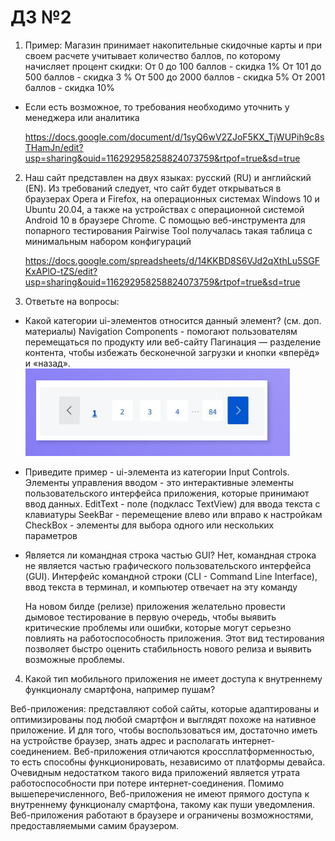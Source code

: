 # ДЗ №2
 1. Пример: Магазин принимает накопительные скидочные карты и при своем расчете учитывает количество баллов, 
 по которому начисляет процент скидки: 
 От 0 до 100 баллов - скидка 1% 
 От 101 до 500 баллов - скидка 3 % 
 От 500 до 2000 баллов - скидка 5% 
 От 2001 баллов - скидка 10%
- Если есть возможное, то требования необходимо уточнить у менеджера или аналитика
  
   https://docs.google.com/document/d/1syQ6wV2ZJoF5KX_TjWUPih9c8sTHamJn/edit?usp=sharing&ouid=116292958258824073759&rtpof=true&sd=true

2. Наш сайт представлен на двух языках: русский (RU) и английский (EN). Из требований следует, 
   что сайт будет открываться в браузерах Opera и Firefox, на операционных системах Windows 10 и Ubuntu 20.04,
   а также на устройствах с операционной системой Android 10 в браузере Chrome.
   С помощью веб-инструмента для попарного тестирования Pairwise Tool получалась такая таблица с минимальным 
   набором конфигураций
   
   https://docs.google.com/spreadsheets/d/14KKBD8S6VJd2qXthLu5SGFKxAPlO-tZS/edit?usp=sharing&ouid=116292958258824073759&rtpof=true&sd=true
 
3. Ответьте на вопросы:
- Какой категории ui-элементов относится данный элемент? (см. доп. материалы)
  Navigation Components - помогают пользователям перемещаться по продукту
  или веб-сайту
  Пагинация — разделение контента, чтобы избежать бесконечной загрузки и
  кнопки «вперёд» и «назад».
  ![img.png](img.png)

- Приведите пример - ui-элемента из категории Input Controls.
  Элементы управления вводом - это интерактивные элементы пользовательского интерфейса 
  приложения, которые принимают ввод данных.
  EditText - поле (подкласс TextView) для ввода текста с клавиатуры
  SeekBar - перемещение влево или вправо к настройкам
  CheckBox - элементы для выбора одного или нескольких параметров

- Является ли командная строка частью GUI?
  Нет, командная строка не является частью графического пользовательского 
  интерфейса (GUI).
  Интерфейс командной строки (CLI - Command Line Interface), ввод
  текста в терминал, и компьютер отвечает на эту команду
   
   На новом билде (релизе) приложения желательно провести дымовое тестирование в первую очередь, 
чтобы выявить критические проблемы или ошибки, которые могут серьезно повлиять на работоспособность приложения. 
Этот вид тестирования позволяет быстро оценить стабильность нового релиза и выявить возможные проблемы. 

4. Какой тип мобильного приложения не имеет доступа к внутреннему функционалу смартфона, например пушам?

Веб-приложения: представляют собой сайты, которые адаптированы и
оптимизированы под любой смартфон и выглядят похоже на нативное приложение.
И для того, чтобы воспользоваться им, достаточно иметь на устройстве браузер, знать
адрес и располагать интернет-соединением. Веб-приложения отличаются
кроссплатформенностью, то есть способны функционировать, независимо от
платформы девайса. Очевидным недостатком такого вида приложений является утрата
работоспособности при потере интернет-соединения. Помимо вышеперечисленного,
Веб-приложения не имеют прямого доступа к внутреннему функционалу смартфона,
такому как пуши уведомления. Веб-приложения работают в браузере и ограничены
возможностями, предоставляемыми самим браузером.

